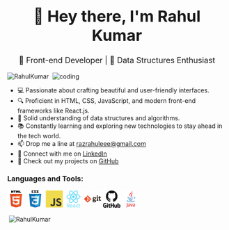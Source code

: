 <div align="center">
  <h1 style="font-size: 36px; font-weight: bold;">👋 Hey there, I'm Rahul Kumar</h1>
  <p style="font-size: 18px;">🚀 Front-end Developer | 🧠 Data Structures Enthusiast</p>
</div>

<img align="right" alt="coding" width="400" src="https://camo.githubusercontent.com/19db51af5f90f1b152bc0b9078f5fe97053955be5074f03f17019c70345bdcdb/68747470733a2f2f6d69726f2e6d656469756d2e636f6d2f6d61782f313336302f302a37513379765349765f7430696f4a2d5a2e676966">

<p align="left"> <img src="https://komarev.com/ghpvc/?username=rahul-kumar&label=Profile%20views&color=0e75b6&style=flat" alt="RahulKumar" /> </p>

- 💻 Passionate about crafting beautiful and user-friendly interfaces.
- 🔍 Proficient in HTML, CSS, JavaScript, and modern front-end frameworks like React.js.
- 🧠 Solid understanding of data structures and algorithms.
- 📚 Constantly learning and exploring new technologies to stay ahead in the tech world.
- 📫 Drop me a line at [razrahuleee@gmail.com](mailto:razrahuleee@gmail.com)
- 🔗 Connect with me on [LinkedIn](https://www.linkedin.com/in/rahulkumar-razrahul/)
- 🔗 Check out my projects on [GitHub](https://github.com/razrahul)

<h3 align="left">Languages and Tools:</h3>
<p align="left">
  <img src="https://raw.githubusercontent.com/devicons/devicon/master/icons/html5/html5-original-wordmark.svg" alt="HTML5" width="40" height="40"/>
  <img src="https://raw.githubusercontent.com/devicons/devicon/master/icons/css3/css3-original-wordmark.svg" alt="CSS3" width="40" height="40"/>
  <img src="https://raw.githubusercontent.com/devicons/devicon/master/icons/javascript/javascript-original.svg" alt="JavaScript" width="40" height="40"/>
  <img src="https://raw.githubusercontent.com/devicons/devicon/master/icons/react/react-original-wordmark.svg" alt="React.js" width="40" height="40"/>
  <img src="https://raw.githubusercontent.com/devicons/devicon/master/icons/git/git-original-wordmark.svg" alt="Git" width="40" height="40"/>
  <img src="https://raw.githubusercontent.com/devicons/devicon/master/icons/github/github-original-wordmark.svg" alt="GitHub" width="40" height="40"/>
  <img src="https://raw.githubusercontent.com/devicons/devicon/master/icons/java/java-original-wordmark.svg" alt="Java" width="40" height="40"/>
</p>

<p>&nbsp;<img align="center" src="https://github-readme-stats.vercel.app/api?username=rahul-kumar&show_icons=true&locale=en" alt="RahulKumar" /></p>
